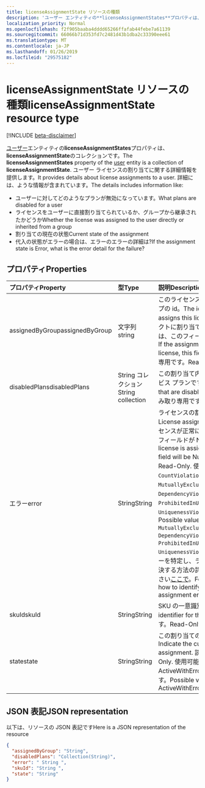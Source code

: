 ```yaml
---
title: licenseAssignmentState リソースの種類
description: 'ユーザー エンティティの**licenseAssignmentStates**プロパティは、 **licenseAssignmentState**のコレクションです。 ユーザー ライセンスの割り当てに関する詳細情報を提供します。 詳細には、ような情報が含まれています。  '
localization_priority: Normal
ms.openlocfilehash: f2f905baaba4dddd65266ffafab44febe7a61139
ms.sourcegitcommit: 66066b71d353fd7c2481d43b1dba2c33390eee61
ms.translationtype: MT
ms.contentlocale: ja-JP
ms.lasthandoff: 01/26/2019
ms.locfileid: "29575182"
---
```

# <a name="licenseassignmentstate-resource-type"></a><span data-ttu-id="ae385-105">licenseAssignmentState リソースの種類</span><span class="sxs-lookup"><span data-stu-id="ae385-105">licenseAssignmentState resource type</span></span>

[!INCLUDE [beta-disclaimer](../../includes/beta-disclaimer.md)]

<span data-ttu-id="ae385-106">[ユーザー](user.md)エンティティの**licenseAssignmentStates**プロパティは、 **licenseAssignmentState**のコレクションです。</span><span class="sxs-lookup"><span data-stu-id="ae385-106">The **licenseAssignmentStates** property of the [user](user.md) entity is a collection of **licenseAssignmentState**.</span></span> <span data-ttu-id="ae385-107">ユーザー ライセンスの割り当てに関する詳細情報を提供します。</span><span class="sxs-lookup"><span data-stu-id="ae385-107">It provides details about license assignments to a user.</span></span> <span data-ttu-id="ae385-108">詳細には、ような情報が含まれています。</span><span class="sxs-lookup"><span data-stu-id="ae385-108">The details includes information like:</span></span>  

 - <span data-ttu-id="ae385-109">ユーザーに対してどのようなプランが無効になっています。</span><span class="sxs-lookup"><span data-stu-id="ae385-109">What plans are disabled for a user</span></span>
 - <span data-ttu-id="ae385-110">ライセンスをユーザーに直接割り当てられているか、グループから継承されたかどうか</span><span class="sxs-lookup"><span data-stu-id="ae385-110">Whether the license was assigned to the user directly or inherited from a group</span></span>
 - <span data-ttu-id="ae385-111">割り当ての現在の状態</span><span class="sxs-lookup"><span data-stu-id="ae385-111">Current state of the assignment</span></span>
 - <span data-ttu-id="ae385-112">代入の状態がエラーの場合は、エラーのエラーの詳細は?</span><span class="sxs-lookup"><span data-stu-id="ae385-112">If the assignment state is Error, what is the error detail for the failure?</span></span> 


## <a name="properties"></a><span data-ttu-id="ae385-113">プロパティ</span><span class="sxs-lookup"><span data-stu-id="ae385-113">Properties</span></span>
| <span data-ttu-id="ae385-114">プロパティ</span><span class="sxs-lookup"><span data-stu-id="ae385-114">Property</span></span>     | <span data-ttu-id="ae385-115">型</span><span class="sxs-lookup"><span data-stu-id="ae385-115">Type</span></span>   |<span data-ttu-id="ae385-116">説明</span><span class="sxs-lookup"><span data-stu-id="ae385-116">Description</span></span>|
|:---------------|:--------|:----------|
|<span data-ttu-id="ae385-117">assignedByGroup</span><span class="sxs-lookup"><span data-stu-id="ae385-117">assignedByGroup</span></span>|<span data-ttu-id="ae385-118">文字列</span><span class="sxs-lookup"><span data-stu-id="ae385-118">string</span></span>|<span data-ttu-id="ae385-119">このライセンスを割り当てられるグループの id。</span><span class="sxs-lookup"><span data-stu-id="ae385-119">The id of the group that assigns this license.</span></span> <span data-ttu-id="ae385-120">割り当てがダイレクトに割り当てられたライセンスの場合は、このフィールドは Null になります。</span><span class="sxs-lookup"><span data-stu-id="ae385-120">If the assignment is a direct-assigned license, this field will be Null.</span></span> <span data-ttu-id="ae385-121">読み取り専用です。</span><span class="sxs-lookup"><span data-stu-id="ae385-121">Read-Only.</span></span>|
|<span data-ttu-id="ae385-122">disabledPlans</span><span class="sxs-lookup"><span data-stu-id="ae385-122">disabledPlans</span></span>| <span data-ttu-id="ae385-123">String コレクション</span><span class="sxs-lookup"><span data-stu-id="ae385-123">String collection</span></span> |<span data-ttu-id="ae385-124">この割り当て内で無効になっているサービス プランです。</span><span class="sxs-lookup"><span data-stu-id="ae385-124">The service plans that are disabled in this assignment.</span></span> <span data-ttu-id="ae385-125">読み取り専用です。</span><span class="sxs-lookup"><span data-stu-id="ae385-125">Read-Only.</span></span>|
|<span data-ttu-id="ae385-126">エラー</span><span class="sxs-lookup"><span data-stu-id="ae385-126">error</span></span>|<span data-ttu-id="ae385-127">String</span><span class="sxs-lookup"><span data-stu-id="ae385-127">String</span></span>|<span data-ttu-id="ae385-128">ライセンスの割り当てエラーです。</span><span class="sxs-lookup"><span data-stu-id="ae385-128">License assignment failure error.</span></span> <span data-ttu-id="ae385-129">ライセンスが正常に割り当てられると、このフィールドが Null になります。</span><span class="sxs-lookup"><span data-stu-id="ae385-129">If the license is assigned successfully, this field will be Null.</span></span> <span data-ttu-id="ae385-130">読み取り専用です。</span><span class="sxs-lookup"><span data-stu-id="ae385-130">Read-Only.</span></span> <span data-ttu-id="ae385-131">使用可能な値: `CountViolation`、 `MutuallyExclusiveViolation`、 `DependencyViolation`、 `ProhibitedInUsageLocationViolation`、`UniquenessViolation`と`Others`。</span><span class="sxs-lookup"><span data-stu-id="ae385-131">Possible values: `CountViolation`, `MutuallyExclusiveViolation`, `DependencyViolation`, `ProhibitedInUsageLocationViolation`, `UniquenessViolation`, and `Others`.</span></span> <span data-ttu-id="ae385-132">エラーを特定し、ライセンスの割り当てを解決する方法の詳細について参照してください[ここで](https://docs.microsoft.com/azure/active-directory/users-groups-roles/licensing-groups-resolve-problems)。</span><span class="sxs-lookup"><span data-stu-id="ae385-132">For more information on how to identify and resolve license assignment errors see [here](https://docs.microsoft.com/azure/active-directory/users-groups-roles/licensing-groups-resolve-problems).</span></span>|
|<span data-ttu-id="ae385-133">skuId</span><span class="sxs-lookup"><span data-stu-id="ae385-133">skuId</span></span>|<span data-ttu-id="ae385-134">String</span><span class="sxs-lookup"><span data-stu-id="ae385-134">String</span></span>|<span data-ttu-id="ae385-135">SKU の一意識別子。</span><span class="sxs-lookup"><span data-stu-id="ae385-135">The unique identifier for the SKU.</span></span> <span data-ttu-id="ae385-136">読み取り専用です。</span><span class="sxs-lookup"><span data-stu-id="ae385-136">Read-Only.</span></span>|
|<span data-ttu-id="ae385-137">state</span><span class="sxs-lookup"><span data-stu-id="ae385-137">state</span></span>|<span data-ttu-id="ae385-138">String</span><span class="sxs-lookup"><span data-stu-id="ae385-138">String</span></span>|<span data-ttu-id="ae385-139">この割り当ての現在の状態を示します。</span><span class="sxs-lookup"><span data-stu-id="ae385-139">Indicate the current state of this assignment.</span></span> <span data-ttu-id="ae385-140">読み取り専用です。</span><span class="sxs-lookup"><span data-stu-id="ae385-140">Read-Only.</span></span> <span data-ttu-id="ae385-141">使用可能な値: アクティブ、ActiveWithError、無効になり、エラーです。</span><span class="sxs-lookup"><span data-stu-id="ae385-141">Possible values: Active, ActiveWithError, Disabled and Error.</span></span>|

## <a name="json-representation"></a><span data-ttu-id="ae385-142">JSON 表記</span><span class="sxs-lookup"><span data-stu-id="ae385-142">JSON representation</span></span>

<span data-ttu-id="ae385-143">以下は、リソースの JSON 表記です</span><span class="sxs-lookup"><span data-stu-id="ae385-143">Here is a JSON representation of the resource</span></span>
<!-- {
  "blockType": "resource",
  "optionalProperties": [ ],
  "@type": "microsoft.graph.licenseAssignmentState"
}-->
```json
{
  "assignedByGroup": "String",
  "disabledPlans": "Collection(String)",
  "error": " String ",  
  "skuId": "String ",
  "state": "String"
}

```
<!--
{
  "type": "#page.annotation",
  "suppressions": [
    "Error: /api-reference/beta/resources/licenseAssignmentState.md:\r\n      Exception processing links.\r\n    System.ArgumentException: Link Definition was null. Link text: !INCLUDE [beta-disclaimer](../../includes/beta-disclaimer.md)\r\n      at ApiDoctor.Validation.DocFile.get_LinkDestinations()\r\n      at ApiDoctor.Validation.DocSet.ValidateLinks(Boolean includeWarnings, String[] relativePathForFiles, IssueLogger issues, Boolean requireFilenameCaseMatch, Boolean printOrphanedFiles)"
  ]
}
-->
